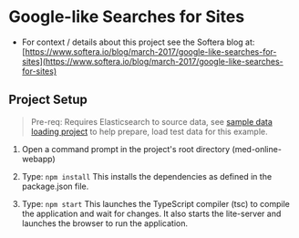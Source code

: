 # Google-like Searches for Sites

* For context / details about this project see the Softera blog at: 
[https://www.softera.io/blog/march-2017/google-like-searches-for-sites](https://www.softera.io/blog/march-2017/google-like-searches-for-sites)

## Project Setup
> Pre-req: Requires Elasticsearch to source data, see [sample data loading project](/med-online-data-load) to help prepare, load test data for this example.

1) Open a command prompt in the project's root directory (med-online-webapp)

2) Type: `npm install`
    This installs the dependencies as defined in the package.json file.
    
3) Type: `npm start`
    This launches the TypeScript compiler (tsc) to compile the application and wait for changes. 
    It also starts the lite-server and launches the browser to run the application.
